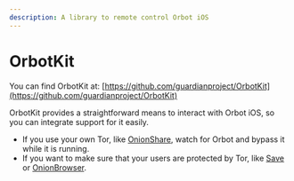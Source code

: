```yaml
---
description: A library to remote control Orbot iOS
---
```


# OrbotKit

You can find OrbotKit at: [https://github.com/guardianproject/OrbotKit](https://github.com/guardianproject/OrbotKit)

OrbotKit provides a straightforward means to interact with Orbot iOS, so you can integrate support for it easily.

* If you use your own Tor, like [OnionShare](https://github.com/OnionShare/onionshare-ios/), watch for Orbot and bypass it while it is running.
* If you want to make sure that your users are protected by Tor, like [Save](https://github.com/OpenArchive/Save-app-ios/) or [OnionBrowser](https://github.com/OnionBrowser/OnionBrowser/).
